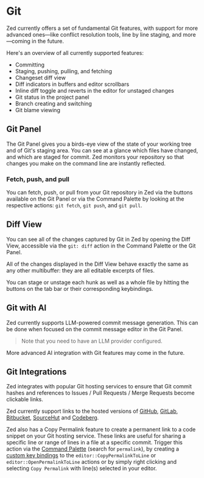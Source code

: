 # Git

Zed currently offers a set of fundamental Git features, with support for more advanced ones—like conflict resolution tools, line by line staging, and more—coming in the future.

Here's an overview of all currently supported features:

- Committing
- Staging, pushing, pulling, and fetching
- Changeset diff view
- Diff indicators in buffers and editor scrollbars
- Inline diff toggle and reverts in the editor for unstaged changes
- Git status in the project panel
- Branch creating and switching
- Git blame viewing

## Git Panel

The Git Panel gives you a birds-eye view of the state of your working tree and of Git's staging area.
You can see at a glance which files have changed, and which are staged for commit.
Zed monitors your repository so that changes you make on the command line are instantly reflected.

<!-- Add media and keybinding -->

### Fetch, push, and pull

You can fetch, push, or pull from your Git repository in Zed via the buttons available on the Git Panel or via the Command Palette by looking at the respective actions: `git fetch`, `git push`, and `git pull`.

## Diff View

You can see all of the changes captured by Git in Zed by opening the Diff View, accessible via the `git: diff` action in the Command Palette or the Git Panel.

All of the changes displayed in the Diff View behave exactly the same as any other multibuffer: they are all editable excerpts of files.

You can stage or unstage each hunk as well as a whole file by hitting the buttons on the tab bar or their corresponding keybindings.

<!-- Add media and keybinding -->

## Git with AI

Zed currently supports LLM-powered commit message generation. This can be done when focused on the commit message editor in the Git Panel.

> Note that you need to have an LLM provider configured.

<!-- Add media and keybinding -->

More advanced AI integration with Git features may come in the future.

<!--
## Git Hunk Navigation

TBD: Explain Git Hunks

- Navigating hunks
- Expanding hunks
- Reverting hunks
-->

## Git Integrations

Zed integrates with popular Git hosting services to ensure that Git commit hashes and references to Issues / Pull Requests / Merge Requests become clickable links.

Zed currently support links to the hosted versions of
[GitHub](https://github.com),
[GitLab](https://gitlab.com),
[Bitbucket](https://bitbucket.org),
[SourceHut](https://sr.ht) and
[Codeberg](https://codeberg.org).

Zed also has a Copy Permalink feature to create a permanent link to a code snippet on your Git hosting service.
These links are useful for sharing a specific line or range of lines in a file at a specific commit.
Trigger this action via the [Command Palette](./getting-started.md#command-palette) (search for `permalink`),
by creating a [custom key bindings](key-bindings.md#custom-key-bindings) to the
`editor::CopyPermalinkToLine` or `editor::OpenPermalinkToLine` actions
or by simply right clicking and selecting `Copy Permalink` with line(s) selected in your editor.
